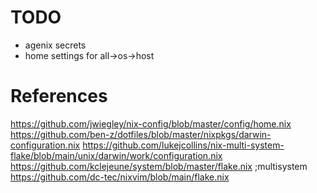 # TODO

- agenix secrets
- home settings for all->os->host

# References

https://github.com/jwiegley/nix-config/blob/master/config/home.nix
https://github.com/ben-z/dotfiles/blob/master/nixpkgs/darwin-configuration.nix
https://github.com/lukejcollins/nix-multi-system-flake/blob/main/unix/darwin/work/configuration.nix
https://github.com/kclejeune/system/blob/master/flake.nix ;multisystem
https://github.com/dc-tec/nixvim/blob/main/flake.nix
